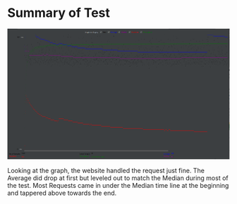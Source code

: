 # Summary of Test
![graph](https://github.com/GEEDORVH/API-Project/blob/main/Performance%20Tests/JMeterGraph.PNG)

Looking at the graph, the website handled the request just fine. The Average did drop at first but leveled out to match the Median during most of the test. Most Requests came in under the Median time line at the beginning and tappered above towards the end. 
